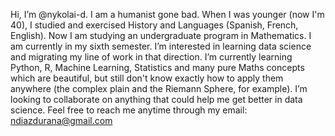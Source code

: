 Hi, I’m @nykolai-d. I am a humanist gone bad. When I was younger (now I'm 40), I studied and exercised History and Languages (Spanish, French, English). 
Now I am studying an undergraduate program in Mathematics. I am currently in my sixth semester. 
I’m interested in learning data science and migrating my line of work in that direction.
I’m currently learning Python, R, Machine Learning, Statistics and many pure Maths concepts which are beautiful, but still don't know exactly how to apply them anywhere (the complex plain and the Riemann Sphere, for example).
I’m looking to collaborate on anything that could help me get better in data science.
Feel free to reach me anytime through my email: ndiazdurana@gmail.com

<!---
nykolai-d/nykolai-d is a ✨ special ✨ repository because its `README.md` (this file) appears on your GitHub profile.
You can click the Preview link to take a look at your changes.
--->
